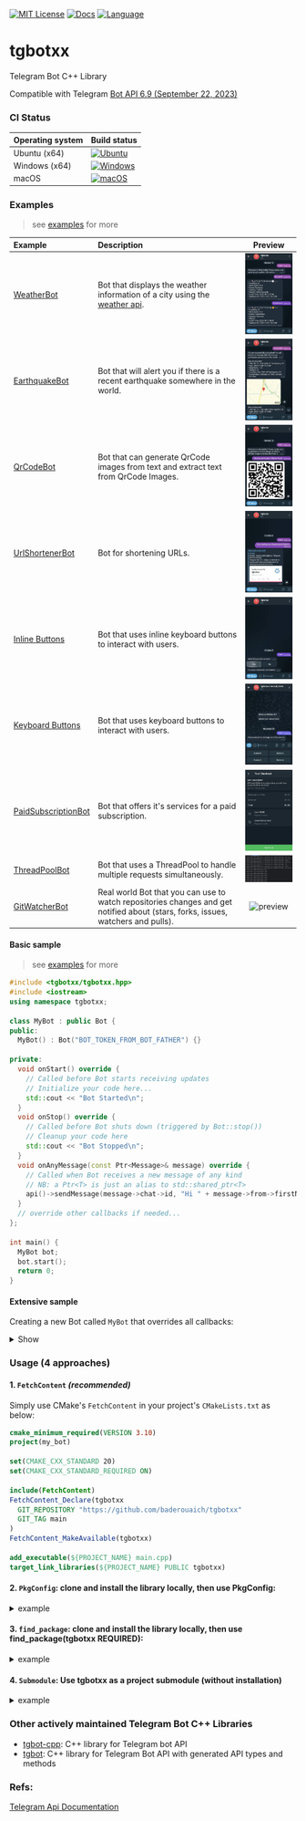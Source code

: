 <!--
> **Warning**
>
> this library is still under development.
>
 ![](https://geps.dev/progress/80) 
-->
[![MIT License](https://img.shields.io/badge/license-MIT-yellow)](https://github.com/baderouaich/tgbotxx/blob/main/LICENSE)
[![Docs](https://codedocs.xyz/doxygen/doxygen.svg)](https://baderouaich.github.io/tgbotxx)
[![Language](https://img.shields.io/badge/C++-20-blue.svg?style=flat&logo=c%2B%2B)](https://img.shields.io/badge/C++-20-blue.svg?style=flat&logo=c%2B%2B)

# tgbotxx

Telegram Bot C++ Library

Compatible with Telegram [Bot API 6.9 (September 22, 2023)](https://core.telegram.org/bots/api-changelog)

### CI Status

| Operating system | Build status                                                                                                                                                                                      |
|------------------|---------------------------------------------------------------------------------------------------------------------------------------------------------------------------------------------------|
| Ubuntu (x64)     | [![Ubuntu](https://img.shields.io/github/actions/workflow/status/baderouaich/tgbotxx/build-ubuntu.yml?branch=main)](https://github.com/baderouaich/tgbotxx/actions/workflows/build-ubuntu.yml)    |
| Windows (x64)    | [![Windows](https://img.shields.io/github/actions/workflow/status/baderouaich/tgbotxx/build-windows.yml?branch=main)](https://github.com/baderouaich/tgbotxx/actions/workflows/build-windows.yml) |
| macOS            | [![macOS](https://img.shields.io/github/actions/workflow/status/baderouaich/tgbotxx/build-macos.yml?branch=main)](https://github.com/baderouaich/tgbotxx/actions/workflows/build-macos.yml)       | 

### Examples

> see [examples](examples/) for more

| Example                                                  | Description                                                                                               |                                           Preview                                           |
|:---------------------------------------------------------|:----------------------------------------------------------------------------------------------------------|:-------------------------------------------------------------------------------------------:|
| [WeatherBot](examples/WeatherBot)                        | Bot that displays the weather information of a city using the [weather api](https://www.weatherapi.com/). |          <img src="examples/WeatherBot/img/preview.jpg" alt="preview" width="200">          |
| [EarthquakeBot](examples/EarthquakeBot)                  | Bot that will alert you if there is a recent earthquake somewhere in the world.                           |         <img src="examples/EarthquakeBot/img/alerts.jpg" alt="preview" width="200">         |
| [QrCodeBot](examples/QrCodeBot)                          | Bot that can generate QrCode images from text and extract text from QrCode Images.                        |           <img src="examples/QrCodeBot/img/encode.jpg" alt="preview" width="200">           |
| [UrlShortenerBot](examples/UrlShortenerBot)              | Bot for shortening URLs.                                                                                  |       <img src="examples/UrlShortenerBot/img/preview.jpg" alt="preview" width="200">        |
| [Inline Buttons](examples/Buttons/InlineKeyboardButton)  | Bot that uses inline keyboard buttons to interact with users.                                             | <img src="examples/Buttons/InlineKeyboardButton/img/preview.jpg" alt="preview" width="200"> |
| [Keyboard Buttons](examples/Buttons/ReplyKeyboardMarkup) | Bot that uses keyboard buttons to interact with users.                                                    | <img src="examples/Buttons/ReplyKeyboardMarkup/img/preview.jpg" alt="preview" width="200">  |
| [PaidSubscriptionBot](examples/PaidSubscriptionBot)      | Bot that offers it's services for a paid subscription.                                                    |   <img src="examples/PaidSubscriptionBot/photos/checkout2.jpg" alt="preview" width="200">   |
| [ThreadPoolBot](examples/ThreadPoolBot)                  | Bot that uses a ThreadPool to handle multiple requests simultaneously.                                    |        <img src="examples/ThreadPoolBot/img/preview2.png" alt="preview" width="200">        |
| [GitWatcherBot](https://github.com/baderouaich/GitWatcherBot)                | Real world Bot that you can use to watch repositories changes and get notified about (stars, forks, issues, watchers and pulls).                                |        <img src="https://i.ibb.co/XDXV2PZ/NEW.jpg" alt="preview" width="200">        |

[//]: # (### Usage)

[//]: # ()

[//]: # (This library is using Inheritance-Based Extensibility technique providing a Bot class which you can inherit from)

[//]: # (and optionally override callback events depending on your Bot needs.)

[//]: # ()

[//]: # (This also allows you to instantiate multiple bots in the same program. Just make sure each Bot is running on a separate)

[//]: # (thread. )

#### Basic sample

> see [examples](examples/) for more

```cpp
#include <tgbotxx/tgbotxx.hpp>
#include <iostream>
using namespace tgbotxx;

class MyBot : public Bot {
public:
  MyBot() : Bot("BOT_TOKEN_FROM_BOT_FATHER") {}
    
private:
  void onStart() override {
    // Called before Bot starts receiving updates
    // Initialize your code here...
    std::cout << "Bot Started\n";
  }
  void onStop() override {
    // Called before Bot shuts down (triggered by Bot::stop())
    // Cleanup your code here
    std::cout << "Bot Stopped\n";
  }
  void onAnyMessage(const Ptr<Message>& message) override {
    // Called when Bot receives a new message of any kind
    // NB: a Ptr<T> is just an alias to std::shared_ptr<T>
    api()->sendMessage(message->chat->id, "Hi " + message->from->firstName + "!, got your message!");
  }
  // override other callbacks if needed... 
};

int main() {
  MyBot bot;
  bot.start();
  return 0;
}
```

#### Extensive sample

Creating a new Bot called `MyBot` that overrides all callbacks:
<details>
<summary>Show</summary>

```cpp
#include <tgbotxx/tgbotxx.hpp>
#include <iostream>
using namespace tgbotxx;

class MyBot : public Bot {
public:
    MyBot() : Bot("BOT_TOKEN_FROM_BOT_FATHER") {}

private:
    /// Called before Bot starts receiving updates (triggered by Bot::start())
    /// Use this callback to initialize your code, set commands..
    void onStart() override {
      // Drop awaiting updates (when Bot is not running, updates will remain 24 hours
      // in Telegram server before they get deleted or retrieved by BOT)
      api()->deleteWebhook(true);

      // Register bot commands ...
      Ptr<BotCommand> greet(new BotCommand());
      greet->command = "greet";
      greet->description = "This command will greet you";
      Ptr<BotCommand> stop(new BotCommand());
      stop->command = "stop";
      stop->description = "Stop the bot";
      api()->setMyCommands({greet, stop}); // The above commands will be shown in the bot chat menu (bottom left)
      
      std::cout << "Bot " << api()->getMe()->username << " Started\n";
    }
    
    /// Called when Bot is about to be stopped (triggered by Bot::stop())
    void onStop() override {
      /// Cleanup your code in this callback (close handles, backup data...)
      std::cout << "Bot " << api()->getMe()->username << " Stopped\n";
    }
    
    /// Called when a new message is received of any kind - text, photo, sticker, etc.
    void onAnyMessage(const Ptr<Message>& message) override {
        api()->sendMessage(message->chat->id, "Hi " + message->from->firstName + "!, got your message!");
    }
    
    /// Called when a new command is received (messages with leading '/' char).
    void onCommand(const Ptr<Message>& message) override {
      if(message->text == "/stop") {
        api()->sendMessage(message->chat->id, "Bot stopping...");
        Bot::stop();
        return;
      }
    }
    
    /// Called when long polling fails
    void onLongPollError(const std::string& errorMessage, ErrorCode errorCode) override {
      std::cerr <<  "Long polling error: " << errorMessage << ". Error code: " << errorCode << std::endl;
    }
    
    /// @brief Called when a non-command message is received of any kind - text, photo, sticker, etc.
    void onNonCommandMessage(const Ptr<Message>& message) override {}
    
    /// @brief Called when an unknown command is received (messages with leading '/' char).
    /// @note Known commands are set with Bot::setCommands()
    void onUnknownCommand(const Ptr<Message>& message) override {}

    /// @brief Called when a new version of a message that is known to the bot and was edited
    void onEditedMessage(const Ptr<Message>& editedMessage) override {}

    /// @brief Called when a reaction to a message was changed by a user.
    /// @note The bot must be an administrator in the chat and must explicitly specify "message_reaction" in the list of allowed_updates to receive these updates using Api::setAllowedUpdates().
    /// The update isn't received for reactions set by bots.
    void onMessageReactionUpdated(const Ptr<MessageReactionUpdated>& messageReaction) override {}

    /// @brief Called when reactions to a message with anonymous reactions were changed.
    /// @note The bot must be an administrator in the chat and must explicitly specify "message_reaction_count" in the list of allowed_updates to receive these updates using Api::setAllowedUpdates().
    /// The updates are grouped and can be sent with delay up to a few minutes.
    void onMessageReactionCountUpdated(const Ptr<MessageReactionCountUpdated>& messageReactionCount) override {}

    /// @brief Called when a new incoming inline query is received
    void onInlineQuery(const Ptr<InlineQuery>& inlineQuery) override {}

    /// @brief Called when the result of an inline query that was chosen by a user and sent to their chat partner.
    /// @note Please see our documentation on the feedback collecting for details on how to enable these updates for your bot. https://core.telegram.org/bots/inline#collecting-feedback
    void onChosenInlineResult(const Ptr<ChosenInlineResult>& chosenInlineResult) override {}

    /// @brief Called when a new incoming callback query is received
    void onCallbackQuery(const Ptr<CallbackQuery>& callbackQuery) override {}

    /// @brief Called when a new incoming shipping query is received.
    /// @note Only for invoices with flexible price
    void onShippingQuery(const Ptr<ShippingQuery>& shippingQuery) override {}

    /// @brief Called when a new incoming pre-checkout query is received. Contains full information about checkout
    void onPreCheckoutQuery(const Ptr<PreCheckoutQuery>& preCheckoutQuery) override {}

    /// @brief Called when a new poll state is received.
    /// @note Bots receive only updates about stopped polls and polls, which are sent by the bot
    void onPoll(const Ptr<Poll>& poll) override {}

    /// @brief Called when a user changed their answer in a non-anonymous poll.
    /// @note Bots receive new votes only in polls that were sent by the bot itself.
    void onPollAnswer(const Ptr<PollAnswer>& pollAnswer) override {}

    /// @brief Called when the bot's chat member status was updated in a chat.
    /// @note For private chats, this update is received only when the bot is blocked or unblocked by the user.
    void onMyChatMember(const Ptr<ChatMemberUpdated>& myChatMemberUpdated) override {}

    /// @brief Called when a chat member's status was updated in a chat.
    /// @note The bot must be an administrator in the chat and must explicitly specify “chat_member” in the list of allowed_updates to receive these updates.
    void onChatMember(const Ptr<ChatMemberUpdated>& chatMemberUpdated) override {}

    /// @brief Called when a request to join the chat has been sent.
    /// @note The bot must have the can_invite_users administrator right in the chat to receive these updates.
    void onChatJoinRequest(const Ptr<ChatJoinRequest>& chatJoinRequest) override {}

    /// @brief Called when a chat boost was added or changed.
    void onChatBoostUpdated(const Ptr<ChatBoostUpdated>& chatBoostUpdated) override {}

    /// @brief Called when a boost was removed from a chat.
    void onChatBoostRemoved(const Ptr<ChatBoostRemoved>& chatBoostRemoved) override {}

    /// @brief Called when the long polling getUpdates fails.
    void onLongPollError(const std::string& errorMessage, ErrorCode errorCode) override {}
};

int main() {
  MyBot bot;
  bot.start();
  return 0;
}
```

</details>

### Usage (4 approaches)

#### 1. `FetchContent` *(recommended)*

Simply use CMake's `FetchContent` in your project's `CMakeLists.txt` as below:

```cmake
cmake_minimum_required(VERSION 3.10)
project(my_bot)

set(CMAKE_CXX_STANDARD 20)
set(CMAKE_CXX_STANDARD_REQUIRED ON)

include(FetchContent)
FetchContent_Declare(tgbotxx
  GIT_REPOSITORY "https://github.com/baderouaich/tgbotxx"
  GIT_TAG main
)
FetchContent_MakeAvailable(tgbotxx)

add_executable(${PROJECT_NAME} main.cpp)
target_link_libraries(${PROJECT_NAME} PUBLIC tgbotxx)
```

#### 2. `PkgConfig`: clone and install the library locally, then use PkgConfig:

<details>
  <summary>example</summary>

```shell
git clone https://github.com/baderouaich/tgbotxx
cd tgbotxx
cmake .. -DCMAKE_BUILD_TYPE=Release
sudo make install 
# On Windows run `make install` as administrator 
```

```cmake
cmake_minimum_required(VERSION 3.10)
project(my_bot)

set(CMAKE_CXX_STANDARD 20)
set(CMAKE_CXX_STANDARD_REQUIRED ON)

find_package(PkgConfig REQUIRED)
pkg_check_modules(tgbotxx REQUIRED tgbotxx)

if (NOT tgbotxx_FOUND)
  message(FATAL_ERROR "Did you install tgbotxx locally?")
endif ()

add_executable(${PROJECT_NAME} main.cpp)
target_link_directories(${PROJECT_NAME} PUBLIC ${tgbotxx_LIBRARY_DIRS})
target_include_directories(${PROJECT_NAME} PUBLIC ${tgbotxx_INCLUDE_DIRS})
target_compile_options(${PROJECT_NAME} PUBLIC ${tgbotxx_CFLAGS_OTHER})
target_link_libraries(${PROJECT_NAME} PUBLIC ${tgbotxx_LIBRARIES})
```

</details>

#### 3. `find_package`: clone and install the library locally, then use find_package(tgbotxx REQUIRED):

<details>
  <summary>example</summary>

```cmake
cmake_minimum_required(VERSION 3.10)
project(my_bot)

set(CMAKE_CXX_STANDARD 20)
set(CMAKE_CXX_STANDARD_REQUIRED ON)

find_package(tgbotxx REQUIRED)

if (NOT tgbotxx_FOUND)
  message(FATAL_ERROR "Did you install tgbotxx locally?")
endif ()

add_executable(${PROJECT_NAME} main.cpp)
target_link_directories(${PROJECT_NAME} PUBLIC ${tgbotxx_LIBRARY_DIRS})
target_include_directories(${PROJECT_NAME} PUBLIC ${tgbotxx_INCLUDE_DIRS})
target_compile_options(${PROJECT_NAME} PUBLIC ${tgbotxx_CFLAGS_OTHER})
target_link_libraries(${PROJECT_NAME} PUBLIC ${tgbotxx_LIBRARIES})
```

</details>

#### 4. `Submodule`: Use tgbotxx as a project submodule (without installation)

<details>
  <summary>example</summary>

You can also use this library as a submodule in your bot project without the need of installing it in your system.
Use git clone or git submodule add the library:

```shell
git submodule add https://github.com/baderouaich/tgbotxx ./lib/tgbotxx
```

or

```shell
git clone https://github.com/baderouaich/tgbotxx ./lib/tgbotxx
```

Then add `add_subdirectory(lib/tgbotxx)` in your `CMakeLists.txt`.

```cmake
cmake_minimum_required(VERSION 3.10)
project(my_bot)

add_subdirectory(lib/tgbotxx) # <-- clone tgbotxx in your project's lib/ directory

add_executable(${PROJECT_NAME} main.cpp)
target_link_libraries(${PROJECT_NAME} PUBLIC tgbotxx) # <-- link with tgbotxx
```

</details>


### Other actively maintained Telegram Bot C++ Libraries
- [tgbot-cpp](https://github.com/reo7sp/tgbot-cpp): C++ library for Telegram bot API
- [tgbot](https://github.com/egorpugin/tgbot): C++ library for Telegram Bot API with generated API types and methods

### Refs:

[Telegram Api Documentation](https://core.telegram.org/bots/api)

